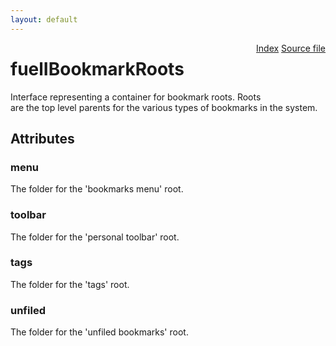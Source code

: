```yaml
---
layout: default
---
```

<div class='links' style='float:right'><a href="../index.html">Index</a>
<a href="http://dxr.mozilla.org/mozilla-central/source/browser/fuel/fuelIApplication.idl">Source file</a>
</div>

# fuelIBookmarkRoots #
  
Interface representing a container for bookmark roots. Roots  
are the top level parents for the various types of bookmarks in the system.  
  

## Attributes ##

### menu ###
  
The folder for the 'bookmarks menu' root.  
  

### toolbar ###
  
The folder for the 'personal toolbar' root.  
  

### tags ###
  
The folder for the 'tags' root.  
  

### unfiled ###
  
The folder for the 'unfiled bookmarks' root.  
  
